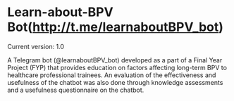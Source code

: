 # Learn-about-BPV Bot(http://t.me/learnaboutBPV_bot)

Current version: 1.0

A Telegram bot (@learnaboutBPV_bot) developed as a part of a Final Year Project (FYP) that provides education on factors affecting long-term BPV to healthcare professional trainees. An evaluation of the effectiveness and usefulness of the chatbot was also done through knowledge assessments and a usefulness questionnaire on the chatbot.
